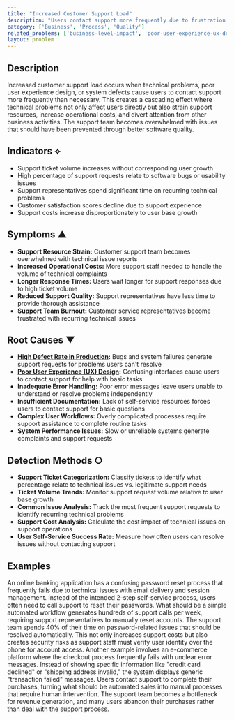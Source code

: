 ```yaml
---
title: "Increased Customer Support Load"
description: "Users contact support more frequently due to frustration or inability to complete tasks."
category: ['Business', 'Process', 'Quality']
related_problems: ['business-level-impact', 'poor-user-experience-ux-design', 'high-defect-rate-in-production']
layout: problem
---
```


## Description

Increased customer support load occurs when technical problems, poor user experience design, or system defects cause users to contact support more frequently than necessary. This creates a cascading effect where technical problems not only affect users directly but also strain support resources, increase operational costs, and divert attention from other business activities. The support team becomes overwhelmed with issues that should have been prevented through better software quality.

## Indicators ⟡
- Support ticket volume increases without corresponding user growth
- High percentage of support requests relate to software bugs or usability issues
- Support representatives spend significant time on recurring technical problems
- Customer satisfaction scores decline due to support experience
- Support costs increase disproportionately to user base growth

## Symptoms ▲
- **Support Resource Strain:** Customer support team becomes overwhelmed with technical issue reports
- **Increased Operational Costs:** More support staff needed to handle the volume of technical complaints
- **Longer Response Times:** Users wait longer for support responses due to high ticket volume
- **Reduced Support Quality:** Support representatives have less time to provide thorough assistance
- **Support Team Burnout:** Customer service representatives become frustrated with recurring technical issues

## Root Causes ▼
- **[High Defect Rate in Production](high-defect-rate-in-production.md):** Bugs and system failures generate support requests for problems users can't resolve
- **[Poor User Experience (UX) Design](poor-user-experience-ux-design.md):** Confusing interfaces cause users to contact support for help with basic tasks
- **Inadequate Error Handling:** Poor error messages leave users unable to understand or resolve problems independently
- **Insufficient Documentation:** Lack of self-service resources forces users to contact support for basic questions
- **Complex User Workflows:** Overly complicated processes require support assistance to complete routine tasks
- **System Performance Issues:** Slow or unreliable systems generate complaints and support requests

## Detection Methods ○
- **Support Ticket Categorization:** Classify tickets to identify what percentage relate to technical issues vs. legitimate support needs
- **Ticket Volume Trends:** Monitor support request volume relative to user base growth
- **Common Issue Analysis:** Track the most frequent support requests to identify recurring technical problems
- **Support Cost Analysis:** Calculate the cost impact of technical issues on support operations
- **User Self-Service Success Rate:** Measure how often users can resolve issues without contacting support

## Examples

An online banking application has a confusing password reset process that frequently fails due to technical issues with email delivery and session management. Instead of the intended 2-step self-service process, users often need to call support to reset their passwords. What should be a simple automated workflow generates hundreds of support calls per week, requiring support representatives to manually reset accounts. The support team spends 40% of their time on password-related issues that should be resolved automatically. This not only increases support costs but also creates security risks as support staff must verify user identity over the phone for account access. Another example involves an e-commerce platform where the checkout process frequently fails with unclear error messages. Instead of showing specific information like "credit card declined" or "shipping address invalid," the system displays generic "transaction failed" messages. Users contact support to complete their purchases, turning what should be automated sales into manual processes that require human intervention. The support team becomes a bottleneck for revenue generation, and many users abandon their purchases rather than deal with the support process.